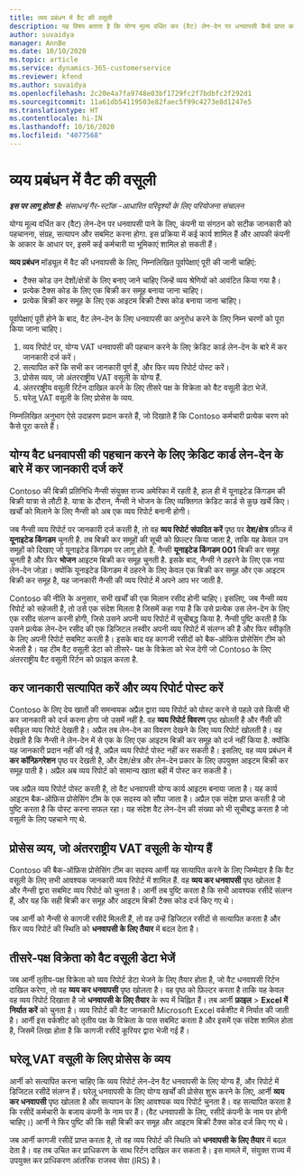 ```yaml
---
title: व्यय प्रबंधन में वैट की वसूली
description: यह विषय बताता है कि योग्य मूल्य वर्धित कर (वैट) लेन-देन पर धनवापसी कैसे प्राप्त करें.
author: suvaidya
manager: AnnBe
ms.date: 10/10/2020
ms.topic: article
ms.service: dynamics-365-customerservice
ms.reviewer: kfend
ms.author: suvaidya
ms.openlocfilehash: 2c20e4a7fa9748e03bf1729fc2f7bdbfc2f292d1
ms.sourcegitcommit: 11a61db54119503e82faec5f99c4273e8d1247e5
ms.translationtype: HT
ms.contentlocale: hi-IN
ms.lasthandoff: 10/16/2020
ms.locfileid: "4077568"
---
```

# <a name="vat-recovery-in-expense-management"></a>व्यय प्रबंधन में वैट की वसूली

_**इस पर लागू होता है:** संसाधन/गैर-स्टॉक -आधारित परिदृश्यों के लिए परियोजना संचालन_

योग्य मूल्य वर्धित कर (वैट) लेन-देन पर धनवापसी पाने के लिए, कंपनी या संगठन को सटीक जानकारी को पहचानना, संग्रह, सत्यापन और सबमिट करना होगा. इस प्रक्रिया में कई कार्य शामिल हैं और आपकी कंपनी के आकार के आधार पर, इसमें कई कर्मचारी या भूमिकाएं शामिल हो सकती हैं।

**व्यय प्रबंधन** मॉड्यूल में वैट की धनवापसी के लिए, निम्नलिखित पूर्वापेक्षाएं पूरी की जानी चाहिएं:

- टैक्स कोड उन देशों/क्षेत्रों के लिए बनाए जाने चाहिए जिन्हें व्यय श्रेणियों को आवंटित किया गया है।
- प्रत्येक टैक्स कोड के लिए एक बिक्री कर समूह बनाया जाना चाहिए।
- प्रत्येक बिक्री कर समूह के लिए एक आइटम बिक्री टैक्स कोड बनाया जाना चाहिए।

पूर्वापेक्षाएं पूरी होने के बाद, वैट लेन-देन के लिए धनवापसी का अनुरोध करने के लिए निम्न चरणों को पूरा किया जाना चाहिए।

1. व्यय रिपोर्ट पर, योग्य VAT धनवापसी की पहचान करने के लिए क्रेडिट कार्ड लेन-देन के बारे में कर जानकारी दर्ज करें।
2. सत्यापित करें कि सभी कर जानकारी पूर्ण हैं, और फिर व्यय रिपोर्ट पोस्ट करें।
3. प्रोसेस व्यय, जो अंतरराष्ट्रीय VAT वसूली के योग्य हैं.
4. अंतरराष्ट्रीय वसूली रिर्टन दाखिल करने के लिए तीसरे पक्ष के विक्रेता को वैट वसूली डेटा भेजें.
5. घरेलू VAT वसूली के लिए प्रोसेस के व्यय.

निम्नलिखित अनुभाग ऐसे उदाहरण प्रदान करते हैं, जो दिखाते हैं कि Contoso कर्मचारी प्रत्येक चरण को कैसे पूरा करते हैं।

## <a name="enter-tax-information-about-credit-card-transactions-to-identify-eligible-vat-refunds"></a>योग्य वैट धनवापसी की पहचान करने के लिए क्रेडिट कार्ड लेन-देन के बारे में कर जानकारी दर्ज करें

Contoso की बिक्री प्रतिनिधि नैन्सी संयुक्त राज्य अमेरिका में रहती है, हाल ही में यूनाइटेड किंगडम की बिक्री यात्रा से लौटी है. यात्रा के दौरान, नैन्सी ने भोजन के लिए व्यक्तिगत क्रेडिट कार्ड से कुछ खर्चे किए। खर्चों को मिलाने के लिए नैन्सी को अब एक व्यय रिपोर्ट बनानी होगी।

जब नैन्सी व्यय रिपोर्ट पर जानकारी दर्ज करती है, तो वह **व्यय रिपोर्ट संपादित करें** पृष्ठ पर **देश/क्षेत्र** फ़ील्ड में **यूनाइटेड किंगडम** चुनती है. तब बिक्री कर समूहों की सूची को फ़िल्टर किया जाता है, ताकि यह केवल उन समूहों को दिखाए जो यूनाइटेड किंगडम पर लागू होते हैं. नैन्सी **यूनाइटेड किंगडम 001** बिक्री कर समूह चुनती है और फिर **भोजन** आइटम बिक्री कर समूह चुनती है. इसके बाद, नैन्सी ने ठहरने के लिए एक नया लेन-देन जोड़ा। क्योंकि यूनाइटेड किंगडम में ठहरने के लिए केवल एक बिक्री कर समूह और एक आइटम बिक्री कर समूह है, यह जानकारी नैन्सी की व्यय रिपोर्ट में अपने आप भर जाती है.

Contoso की नीति के अनुसार, सभी खर्चों की एक मिलान रसीद होनी चाहिए। इसलिए, जब नैन्सी व्यय रिपोर्ट को सहेजती है, तो उसे एक संदेश मिलता है जिसमें कहा गया है कि उसे प्रत्येक उस लेन-देन के लिए एक रसीद संलग्न करनी होगी, जिसे उसने अपनी व्यय रिपोर्ट में सूचीबद्ध किया है. नैन्सी पुष्टि करती है कि उसने प्रत्येक लेन-देन रसीद की एक डिजिटल तस्वीर अपनी व्यय रिपोर्ट में संलग्न की है और फिर स्वीकृति के लिए अपनी रिपोर्ट सबमिट करती है। इसके बाद वह कागजी रसीदों को बैक-ऑफिस प्रोसेसिंग टीम को भेजती है। यह टीम वैट वसूली डेटा को तीसरे- पक्ष के विक्रेता को भेज देगी जो Contoso के लिए अंतरराष्ट्रीय वैट वसूली रिर्टन को फ़ाइल करता है.

## <a name="verify-tax-information-and-post-an-expense-report"></a>कर जानकारी सत्यापित करें और व्यय रिपोर्ट पोस्ट करें

Contoso के लिए देय खातों की समन्वयक अप्रैल द्वारा व्यय रिपोर्ट को पोस्ट करने से पहले उसे किसी भी कर जानकारी को दर्ज करना होगा जो उसमें नहीं है. वह **व्यय रिपोर्ट विवरण** पृष्ठ खोलती है और नैंसी की स्वीकृत व्यय रिपोर्ट देखती है। अप्रैल तब लेन-देन का विवरण देखने के लिए व्यय रिपोर्ट खोलती है। वह देखती है कि नैन्सी ने लेन-देन में से एक के लिए एक आइटम बिक्री कर समूह को दर्ज नहीं किया है. क्योंकि यह जानकारी प्रदान नहीं की गई है, अप्रैल व्यय रिपोर्ट पोस्ट नहीं कर सकती है। इसलिए, वह व्यय प्रबंधन में **कर कॉन्फ़िगरेशन** पृष्ठ पर देखती है, और देश/क्षेत्र और लेन-देन प्रकार के लिए उपयुक्त आइटम बिक्री कर समूह पाती है। अप्रैल अब व्यय रिपोर्ट को सामान्य खाता बही में पोस्ट कर सकती है।

जब अप्रैल व्यय रिपोर्ट पोस्ट करती है, तो वैट धनवापसी योग्य कार्य आइटम बनाया जाता है। यह कार्य आइटम बैक-ऑफ़िस प्रोसेसिंग टीम के एक सदस्य को सौंपा जाता है। अप्रैल एक संदेश प्राप्त करती है जो पुष्टि करता है कि पोस्ट करना सफल रहा। यह संदेश वैट लेन-देन की संख्या को भी सूचीबद्ध करता है जो वसूली के लिए पहचाने गए थे.

## <a name="process-expenses-that-are-eligible-for-international-vat-recovery"></a>प्रोसेस व्यय, जो अंतरराष्ट्रीय VAT वसूली के योग्य हैं

Contoso की बैक-ऑफ़िस प्रोसेसिंग टीम का सदस्य आर्नी यह सत्यापित करने के लिए जिम्मेदार है कि वैट वसूली के लिए सभी आवश्यक जानकारी व्यय रिपोर्ट में शामिल हैं. वह **व्यय कर धनवापसी** पृष्ठ खोलता है और नैन्सी द्वारा सबमिट व्यय रिपोर्ट को चुनता है। आर्नी तब पुष्टि करता है कि सभी आवश्यक रसीदें संलग्न हैं, और यह कि सही बिक्री कर समूह और आइटम बिक्री टैक्स कोड दर्ज किए गए थे।

जब आर्नी को नैन्सी से कागजी रसीदें मिलती हैं, तो वह उन्हें डिजिटल रसीदों से सत्यापित करता है और फिर व्यय रिपोर्ट की स्थिति को **धनवापसी के लिए तैयार** में बदल देता है।

## <a name="send-vat-recovery-data-to-the-third-party-vendor"></a>तीसरे-पक्ष विक्रेता को वैट वसूली डेटा भेजें

जब आर्नी तृतीय-पक्ष विक्रेता को व्यय रिपोर्ट डेटा भेजने के लिए तैयार होता है, जो वैट धनवापसी रिर्टन दाखिल करेगा, तो वह **व्यय कर धनवापसी** पृष्ठ खोलता है। वह पृष्ठ को फ़िल्टर करता है ताकि यह केवल वह व्यय रिपोर्ट दिखाता है जो **धनवापसी के लिए तैयार** के रूप में चिह्नित हैं। तब आर्नी **फ़ाइल** &gt; **Excel में निर्यात करें** को चुनता है। व्यय रिपोर्ट की वैट जानकारी Microsoft Excel वर्कशीट में निर्यात की जाती है। आर्नी इस वर्कशीट को तृतीय पक्ष के विक्रेता के पास सबमिट करता है और इसमें एक संदेश शामिल होता है, जिसमें लिखा होता है कि कागजी रसीदें कूरियर द्वारा भेजी गई हैं।

## <a name="process-expenses-for-domestic-vat-recovery"></a>घरेलू VAT वसूली के लिए प्रोसेस के व्यय

आर्नी को सत्यापित करना चाहिए कि व्यय रिपोर्ट लेन-देन वैट धनवापसी के लिए योग्य हैं, और रिपोर्ट में डिजिटल रसीदें संलग्न हैं। घरेलू धनवापसी के लिए योग्य खर्चों की प्रोसेस शुरू करने के लिए, आर्नी **व्यय कर धनवापसी** पृष्ठ खोलता है और सत्यापन के लिए आवश्यक व्यय रिपोर्ट चुनता है। वह सत्यापित करता है कि रसीदें कर्मचारी के बजाय कंपनी के नाम पर हैं। (वैट धनवापसी के लिए, रसीदें कंपनी के नाम पर होनी चाहिए।) आर्नी ने फिर पुष्टि की कि सही बिक्री कर समूह और आइटम बिक्री टैक्स कोड दर्ज किए गए थे।

जब आर्नी कागजी र‍सीदें प्राप्त करता है, तो वह व्यय रिपोर्ट की स्थिति को **धनवापसी के लिए तैयार** में बदल देता है। वह तब उचित कर प्राधिकरण के साथ रिर्टन दाखिल कर सकता है। इस मामले में, संयुक्त राज्य में उपयुक्त कर प्राधिकरण आंतरिक राजस्व सेवा (IRS) है।
